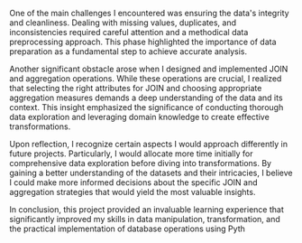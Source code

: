 
One of the main challenges I encountered was ensuring the data's integrity and cleanliness. Dealing with missing values, duplicates, and inconsistencies required careful attention and a methodical data preprocessing approach. This phase highlighted the importance of data preparation as a fundamental step to achieve accurate analysis.

Another significant obstacle arose when I designed and implemented JOIN and aggregation operations. While these operations are crucial, I realized that selecting the right attributes for JOIN and choosing appropriate aggregation measures demands a deep understanding of the data and its context. This insight emphasized the significance of conducting thorough data exploration and leveraging domain knowledge to create effective transformations.

Upon reflection, I recognize certain aspects I would approach differently in future projects. Particularly, I would allocate more time initially for comprehensive data exploration before diving into transformations. By gaining a better understanding of the datasets and their intricacies, I believe I could make more informed decisions about the specific JOIN and aggregation strategies that would yield the most valuable insights.

In conclusion, this project provided an invaluable learning experience that significantly improved my skills in data manipulation, transformation, and the practical implementation of database operations using Pyth
